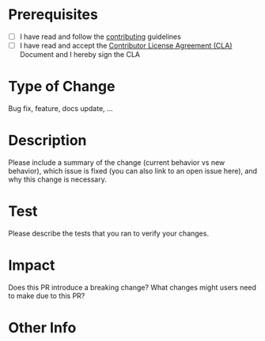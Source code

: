 # Prerequisites

- [ ] I have read and follow the [contributing](https://github.com/faisalman/ua-parser-js/blob/master/CONTRIBUTING.md) guidelines
- [ ] I have read and accept the [Contributor License Agreement (CLA)](https://gist.github.com/faisalman/2ed16621ebb544157eba85a7f7381417) Document and I hereby sign the CLA

# Type of Change

Bug fix, feature, docs update, ...

# Description

Please include a summary of the change (current behavior vs new behavior), which issue is fixed (you can also link to an open issue here), and why this change is necessary.

# Test

Please describe the tests that you ran to verify your changes.

# Impact

Does this PR introduce a breaking change? What changes might users need to make due to this PR?

# Other Info